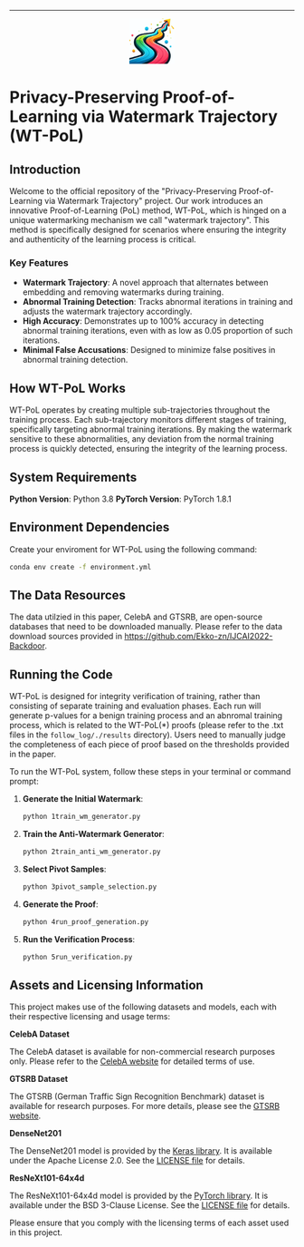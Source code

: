 ---
<p align="center">
  <img src="watermark-trajectory.png" width="80" alt="Logo">
</p>

# Privacy-Preserving Proof-of-Learning via Watermark Trajectory (WT-PoL)

## Introduction

Welcome to the official repository of the "Privacy-Preserving Proof-of-Learning via Watermark Trajectory" project. Our work introduces an innovative Proof-of-Learning (PoL) method, WT-PoL, which is hinged on a unique watermarking mechanism we call "watermark trajectory". This method is specifically designed for scenarios where ensuring the integrity and authenticity of the learning process is critical.

### Key Features

- **Watermark Trajectory**: A novel approach that alternates between embedding and removing watermarks during training.
- **Abnormal Training Detection**: Tracks abnormal iterations in training and adjusts the watermark trajectory accordingly.
- **High Accuracy**: Demonstrates up to 100% accuracy in detecting abnormal training iterations, even with as low as 0.05 proportion of such iterations.
- **Minimal False Accusations**: Designed to minimize false positives in abnormal training detection.

## How WT-PoL Works

WT-PoL operates by creating multiple sub-trajectories throughout the training process. Each sub-trajectory monitors different stages of training, specifically targeting abnormal training iterations. By making the watermark sensitive to these abnormalities, any deviation from the normal training process is quickly detected, ensuring the integrity of the learning process.

## System Requirements

**Python Version**: Python 3.8
**PyTorch Version**: PyTorch 1.8.1

## Environment Dependencies

Create your enviroment for WT-PoL using the following command:

```bash
conda env create -f environment.yml
```

## The Data Resources

The data utilzied in this paper, CelebA and GTSRB, are open-source databases that need to be downloaded manually. Please refer to the data download sources provided in https://github.com/Ekko-zn/IJCAI2022-Backdoor.

## Running the Code
WT-PoL is designed for integrity verification of training, rather than consisting of separate training and evaluation phases. Each run will generate p-values for a benign training process and an abnromal training process, which is related to the WT-PoL(*) proofs (please refer to the .txt files in the `follow_log/./results` directory). Users need to manually judge the completeness of each piece of proof based on the thresholds provided in the paper.

To run the WT-PoL system, follow these steps in your terminal or command prompt:

1. **Generate the Initial Watermark**: 
   ```bash
   python 1train_wm_generator.py
   ```

2. **Train the Anti-Watermark Generator**: 
   ```bash
   python 2train_anti_wm_generator.py
   ```

3. **Select Pivot Samples**: 
   ```bash
   python 3pivot_sample_selection.py
   ```

4. **Generate the Proof**: 
   ```bash
   python 4run_proof_generation.py
   ```

5. **Run the Verification Process**: 
   ```bash
   python 5run_verification.py
   ```

## Assets and Licensing Information

This project makes use of the following datasets and models, each with their respective licensing and usage terms:

**CelebA Dataset**

The CelebA dataset is available for non-commercial research purposes only. Please refer to the [CelebA website](http://mmlab.ie.cuhk.edu.hk/projects/CelebA.html) for detailed terms of use.

**GTSRB Dataset**

The GTSRB (German Traffic Sign Recognition Benchmark) dataset is available for research purposes. For more details, please see the [GTSRB website](http://benchmark.ini.rub.de/?section=gtsrb&subsection=news).

**DenseNet201**

The DenseNet201 model is provided by the [Keras library](https://keras.io/api/applications/densenet/). It is available under the Apache License 2.0. See the [LICENSE file](https://github.com/keras-team/keras/blob/master/LICENSE) for details.

**ResNeXt101-64x4d**

The ResNeXt101-64x4d model is provided by the [PyTorch library](https://pytorch.org/). It is available under the BSD 3-Clause License. See the [LICENSE file](https://github.com/pytorch/vision/blob/main/LICENSE) for details.

Please ensure that you comply with the licensing terms of each asset used in this project.

